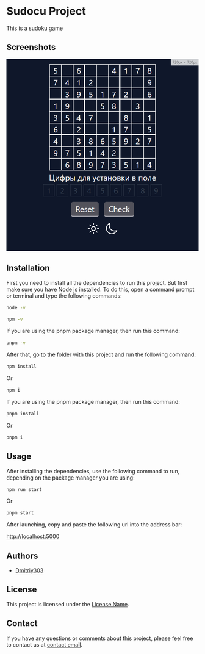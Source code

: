# Sudocu Project

This is a sudoku game

## Screenshots

![screen1](screen1.png)

## Installation

First you need to install all the dependencies to run this project. But first make sure you have Node js installed.
To do this, open a command prompt or terminal and type the following commands:

```bash
node -v
```

```bash
npm -v
```

If you are using the pnpm package manager, then run this command:

```bash
pnpm -v
```

After that, go to the folder with this project and run the following command:

```bash
npm install
```
Or
```bash
npm i
```

If you are using the pnpm package manager, then run this command:

```bash
pnpm install
```
Or
```bash
pnpm i
```

## Usage

After installing the dependencies, use the following command to run, depending on the package manager you are using:

```bash
npm run start
```
Or
```bash
pnpm start
```

After launching, copy and paste the following url into the address bar:

[http://localhost:5000](http://localhost:5000)

## Authors

- [Dmitriy303](https://github.com/rusnakdima)

## License

This project is licensed under the [License Name](LICENSE.MD).

## Contact

If you have any questions or comments about this project, please feel free to contact us at [contact email](rusnakdima03@gmail.com).